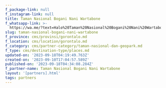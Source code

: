 ```yaml
---
f_package-link: null
f_instagram-link: null
title: Taman Nasional Bogani Nani Wartabone
f_whatsapp-link: >-
  https://wa.me/?text=Halo%20Taman%20Nasional%20Bogani%20Nani%20Wartabone,%20saya%20dapat%20info%20dari%20@loocale.id%20dan%20punya%20pertanyaan
slug: taman-nasional-bogani-nani-wartabone
f_province: cms/provinsi/gorontalo.md
f_location: cms/location/gorontalo.md
f_category: cms/partner-category/taman-nasional-dan-geopark.md
f_type: cms/destination-type/places.md
updated-on: '2023-09-18T04:19:49.763Z'
created-on: '2023-09-10T17:04:57.589Z'
published-on: '2023-09-18T04:34:08.284Z'
f_partner-name: Taman Nasional Bogani Nani Wartabone
layout: '[partners].html'
tags: partners
---
```



